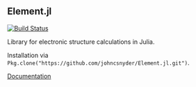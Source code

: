 

## Element.jl

[![Build Status](https://travis-ci.org/johncsnyder/Element.jl.svg?branch=master)](https://travis-ci.org/johncsnyder/Element.jl)



Library for electronic structure calculations in Julia.


Installation via `Pkg.clone("https://github.com/johncsnyder/Element.jl.git")`.


[Documentation](http://johncsnyder.github.io/Element.jl/)

